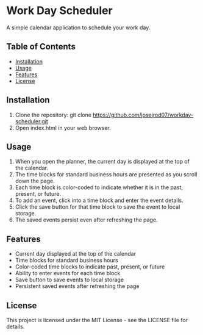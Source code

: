 # Work Day Scheduler
A simple calendar application to schedule your work day.

## Table of Contents

- [Installation](#installation)
- [Usage](#usage)
- [Features](#features)
- [License](#license)

## Installation

1. Clone the repository: git clone https://github.com/josejrod07/workday-scheduler.git
2. Open index.html in your web browser.

## Usage

1. When you open the planner, the current day is displayed at the top of the calendar.
2. The time blocks for standard business hours are presented as you scroll down the page.
3. Each time block is color-coded to indicate whether it is in the past, present, or future.
4. To add an event, click into a time block and enter the event details.
5. Click the save button for that time block to save the event to local storage.
6. The saved events persist even after refreshing the page.

## Features

- Current day displayed at the top of the calendar
- Time blocks for standard business hours
- Color-coded time blocks to indicate past, present, or future
- Ability to enter events for each time block
- Save button to save events to local storage
- Persistent saved events after refreshing the page

## License

This project is licensed under the MIT License - see the LICENSE file for details.
